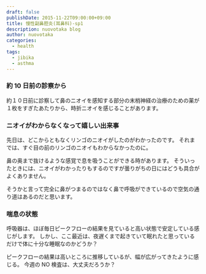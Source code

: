 ```yaml
---
draft: false
publishDate: 2015-11-22T09:00:00+09:00
title: 慢性副鼻腔炎(耳鼻科)-sp1
description: nuovotaka blog
author: nuovotaka
categories:
  - health
tags:
  - jibika
  - asthma
---
```


### 約 10 日前の診察から

約１０日前に診察して鼻のニオイを感知する部分の末梢神経の治療のための薬が１枚をすぎたあたりから、時折ニオイを感じることがあります。

### ニオイがわからなくなって嬉しい出来事

先日は、どこからともなくリンゴのニオイがしたのがわかったのです。
それまでは、すぐ目の前のリンゴのニオイもわからなかったのに。

鼻の奥まで抜けるような感覚で息を吸うことができる時があります。
そういったときには、ニオイがわかったりもするのですが曇りがちの日にはどうも具合がよくありません。

そうかと言って完全に鼻がつまるのではなく鼻で呼吸ができているので空気の通り道はあるのだと思います。

### 喘息の状態

呼吸器は、ほぼ毎日ピークフローの結果を見ていると高い状態で安定している感じがします。
しかし、ここ最近は、夜遅くまで起きていて眠れたと思っているだけで体に十分な睡眠なのかどうか？

ピークフローの結果は高いところに推移しているが、幅が広がってきたように感じる。
今週の NO 検査は、大丈夫だろうか？

